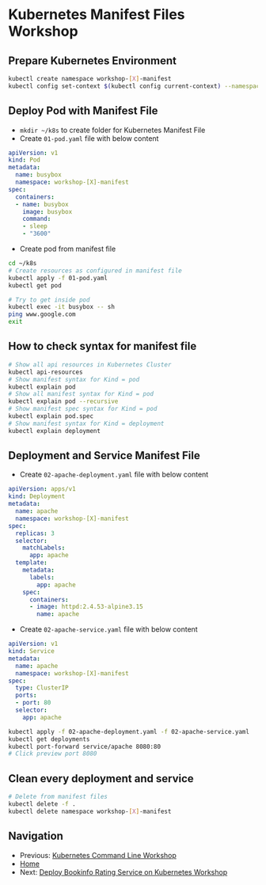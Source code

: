 # Kubernetes Manifest Files Workshop

## Prepare Kubernetes Environment

```bash
kubectl create namespace workshop-[X]-manifest
kubectl config set-context $(kubectl config current-context) --namespace=workshop-[X]-manifest
```

## Deploy Pod with Manifest File

* `mkdir ~/k8s` to create folder for Kubernetes Manifest File
* Create `01-pod.yaml` file with below content

```yaml
apiVersion: v1
kind: Pod
metadata:
  name: busybox
  namespace: workshop-[X]-manifest
spec:
  containers:
  - name: busybox
    image: busybox
    command:
    - sleep
    - "3600"
```

* Create pod from manifest file

```bash
cd ~/k8s
# Create resources as configured in manifest file
kubectl apply -f 01-pod.yaml
kubectl get pod

# Try to get inside pod
kubectl exec -it busybox -- sh
ping www.google.com
exit
```

## How to check syntax for manifest file

```bash
# Show all api resources in Kubernetes Cluster
kubectl api-resources
# Show manifest syntax for Kind = pod
kubectl explain pod
# Show all manifest syntax for Kind = pod
kubectl explain pod --recursive
# Show manifest spec syntax for Kind = pod
kubectl explain pod.spec
# Show manifest syntax for Kind = deployment
kubectl explain deployment
```

## Deployment and Service Manifest File

* Create `02-apache-deployment.yaml` file with below content

```yaml
apiVersion: apps/v1
kind: Deployment
metadata:
  name: apache
  namespace: workshop-[X]-manifest
spec:
  replicas: 3
  selector:
    matchLabels:
      app: apache
  template:
    metadata:
      labels:
        app: apache
    spec:
      containers:
      - image: httpd:2.4.53-alpine3.15
        name: apache
```

* Create `02-apache-service.yaml` file with below content

```yaml
apiVersion: v1
kind: Service
metadata:
  name: apache
  namespace: workshop-[X]-manifest
spec:
  type: ClusterIP
  ports:
  - port: 80
  selector:
    app: apache
```

```bash
kubectl apply -f 02-apache-deployment.yaml -f 02-apache-service.yaml
kubectl get deployments
kubectl port-forward service/apache 8080:80
# Click preview port 8080
```

## Clean every deployment and service

```bash
# Delete from manifest files
kubectl delete -f .
kubectl delete namespace workshop-[X]-manifest
```

## Navigation

* Previous: [Kubernetes Command Line Workshop](05-k8s-cli.md)
* [Home](../README.md)
* Next: [Deploy Bookinfo Rating Service on Kubernetes Workshop](07-k8s-rating.md)
